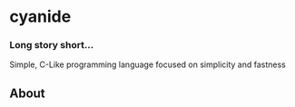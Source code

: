 # cyanide
### Long story short...
Simple, C-Like programming language focused on simplicity and fastness
## About